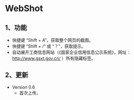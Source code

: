 # WebShot

## 1、功能
* 快捷键 “Shift + A”，获取整个网页的截图。
* 快捷键 “Shift + /” 或 “？”，获取提示。
* 自动展开工商信息网站（《国家企业信用信息公示系统》，网址：http://www.gsxt.gov.cn/ ）所有隐藏标签。


## 2、更新
* Version 0.6
    * 首次上传。
